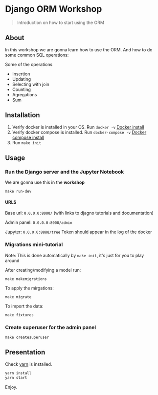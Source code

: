 # Django ORM Workshop

> Introduction on how to start using the ORM

## About

In this workshop we are gonna learn how to use the ORM. And how to do some common SQL operations:

Some of the operations

- Insertion
- Updating
- Selecting with join
- Counting
- Agregations
- Sum

## Installation

1. Verify docker is installed in your OS. Run `docker -v` [Docker install](https://docs.docker.com/install/)
1. Verify docker compose is installed. Run `docker-compose -v` [Docker compose install](https://docs.docker.com/compose/install/)
1. Run `make init`

## Usage

### Run the Django server and the Jupyter Notebook

We are gonna use this in the **workshop**

`make run-dev`

#### URLS

Base url: `0.0.0.0:8000/` (with links to djagno tutorials and documentation)

Admin panel: `0.0.0.0:8000/admin`

Jupyter: `0.0.0.0:8888/tree` Token should appear in the log of the docker

### Migrations mini-tutorial

Note: This is done automatically by `make init`, it's just for you to play around

After creating/modifying a model run:

`make makemigrations`

To apply the mirgations:

`make migrate`

To import the data:

`make fixtures`

### Create superuser for the admin panel

`make createsuperuser`


## Presentation

Check [yarn](https://yarnpkg.com/lang/en/docs/install/) is installed.

```bash
yarn install
yarn start
```

Enjoy.

